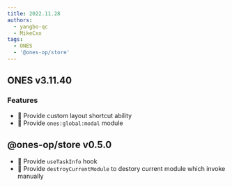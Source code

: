 ```yaml
---
title: 2022.11.28
authors:
  - yangbo-qc
  - MikeCxx
tags:
  - ONES
  - '@ones-op/store'
---
```


## ONES v3.11.40

### Features

- 🌟 Provide custom layout shortcut ability
- 🌟 Provide `ones:global:modal` module

## @ones-op/store v0.5.0

- 🌟 Provide `useTaskInfo` hook
- 🌟 Provide `destroyCurrentModule` to destory current module which invoke manually
